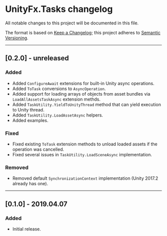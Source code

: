 # UnityFx.Tasks changelog
All notable changes to this project will be documented in this file.

The format is based on [Keep a Changelog](http://keepachangelog.com/); this project adheres to [Semantic Versioning](http://semver.org/).

-----------------------
## [0.2.0] - unreleased

### Added
- Added `ConfigureAwait` extensions for built-in Unity async operations.
- Added `ToTask` conversions to `AsyncOperation`.
- Added support for loading arrays of objects from asset bundles via `LoadAllAssetsTaskAsync` extension methds.
- Added `TaskUtility.YieldToUnityThread` method that can yield execution to Unity thread.
- Added `TaskUtility.LoadAssetAsync` helpers.
- Added examples.

### Fixed
- Fixed existing `ToTask` extension methods to unload loaded assets if the operation was cancelled.
- Fixed several issues in `TaskUtility.LoadSceneAsync` implementation.

### Removed
- Removed default `SynchronizationContext` implementation (Unity 2017.2 already has one).

-----------------------
## [0.1.0] - 2019.04.07

### Added
- Initial release.
